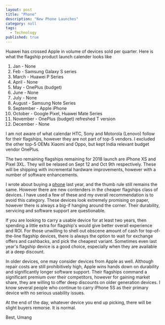 ```yaml
---
layout: post
title: "Phone"
description: "New Phone Launches"
category: null
tags: 
  - Technology
published: true
---
```


Huawei has crossed Apple in volume of devices sold per quarter. Here is what the flagship product launch calender looks like

 1. Jan - None
 2. Feb - Samsung Galaxy S series
 3. March - Huawei P Series
 4. April - None
 5. May - OnePlus (budget)
 6. June - None
 7. July - None
 8. August - Samsung Note Series
 9. September - Apple iPhone
 10. October - Google Pixel, Huawei Mate Series
 11. November - OnePlus (budget) refreshed T version
 12. December - None
 
I am not aware of what calendar HTC, Sony and Motorola (Lenovo) follow for their flagships, however they are not part of top-5 vendors. I excluded the other top-5 OEMs Xiaomi and Oppo, but kept India relevant budget vendor OnePlus.

The two remaining flagships remaining for 2018 launch are iPhone XS and Pixel 3XL. They will be relased on Sept 12 and Oct 9th respectively. These will be shipping with incremental hardware improvements, however with a number of software enhancements.

I wrote about buying a [phone](https://umangsaini.cricket/2016/07/phone/) last year, and the thumb rule still remains the same. However there are new contenders in the cheaper flagships class of devices. I have used a few of these and my overall recommendation is to avoid this category. These devices look extremely promising on paper, however there is always a big-if hanging around the corner. Their durability, servicing and software support are questionable. 

If you are looking to carry a usable device for at least two years, then spending a little extra for flagship's would give better overall experience and ROI. For those unwilling to shell out obscene amount of cash for top-of-the-line flagship devices, there is always the option to wait for exchange offers and cashbacks, and pick the cheapest variant. Sometimes even last year's flagship device is a good choice, especially when they are available at a deep discount.

In older devices, one may consider devices from Apple as well. Although repair costs are still prohibitively high, Apple wins hands down on durability and significantly longer software support. Their flagships command a significant premium over their competitors, however for gaining market share, they are willing to offer deep discounts on older generation devices. I know several people who continue to carry iPhone 5S as their primary device with no serious usability issues.

At the end of the day, whatever device you end up picking, there will be slight buyers remorse. It is normal.

Best, Umang
